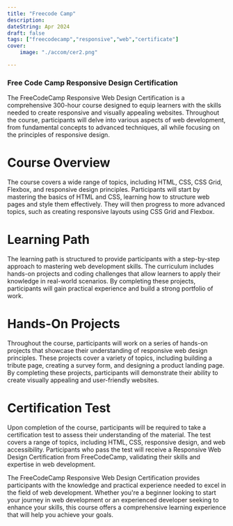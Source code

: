 ```yaml
---
title: "Freecode Camp"
description: 
dateString: Apr 2024
draft: false
tags: ["freecodecamp","responsive","web","certificate"]
cover: 
    image: "./accom/cer2.png"

---
```



### Free Code Camp Responsive Design Certification


The FreeCodeCamp Responsive Web Design Certification is a comprehensive 300-hour course designed to equip learners with the skills needed to create responsive and visually appealing websites. Throughout the course, participants will delve into various aspects of web development, from fundamental concepts to advanced techniques, all while focusing on the principles of responsive design.

# Course Overview

The course covers a wide range of topics, including HTML, CSS, CSS Grid, Flexbox, and responsive design principles. Participants will start by mastering the basics of HTML and CSS, learning how to structure web pages and style them effectively. They will then progress to more advanced topics, such as creating responsive layouts using CSS Grid and Flexbox.

# Learning Path

The learning path is structured to provide participants with a step-by-step approach to mastering web development skills. The curriculum includes hands-on projects and coding challenges that allow learners to apply their knowledge in real-world scenarios. By completing these projects, participants will gain practical experience and build a strong portfolio of work.

# Hands-On Projects

Throughout the course, participants will work on a series of hands-on projects that showcase their understanding of responsive web design principles. These projects cover a variety of topics, including building a tribute page, creating a survey form, and designing a product landing page. By completing these projects, participants will demonstrate their ability to create visually appealing and user-friendly websites.

# Certification Test

Upon completion of the course, participants will be required to take a certification test to assess their understanding of the material. The test covers a range of topics, including HTML, CSS, responsive design, and web accessibility. Participants who pass the test will receive a Responsive Web Design Certification from FreeCodeCamp, validating their skills and expertise in web development.

The FreeCodeCamp Responsive Web Design Certification provides participants with the knowledge and practical experience needed to excel in the field of web development. Whether you're a beginner looking to start your journey in web development or an experienced developer seeking to enhance your skills, this course offers a comprehensive learning experience that will help you achieve your goals.
